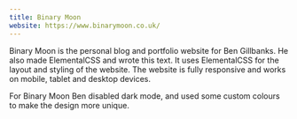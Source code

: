 ```yaml
---
title: Binary Moon
website: https://www.binarymoon.co.uk/
---
```

Binary Moon is the personal blog and portfolio website for Ben Gillbanks. He also made ElementalCSS and wrote this text. It uses ElementalCSS for the layout and styling of the website. The website is fully responsive and works on mobile, tablet and desktop devices.

For Binary Moon Ben disabled dark mode, and used some custom colours to make the design more unique.